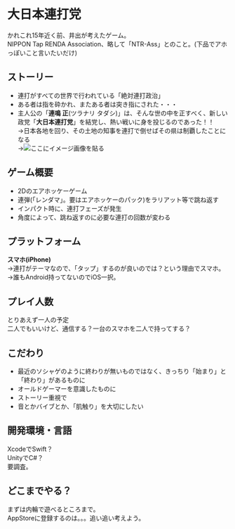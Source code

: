 大日本連打党
====

かれこれ15年近く前、井出が考えたゲーム。  
NIPPON Tap RENDA Association、略して「NTR-Ass」とのこと。(下品でアホっぽいこと言いたいだけ)

ストーリー
----
* 連打がすべての世界で行われている「絶対連打政治」
* ある者は指を砕かれ、またある者は突き指にされた・・・
* 主人公の「**連鳴 正**(ツラナリ タダシ)」は、そんな世の中を正すべく、新しい政党「**大日本連打党**」を結党し、熱い戦いに身を投じるのであった！！  
→日本各地を回り、その土地の知事を連打で倒せばその県は制覇したことになる  
→![ここにイメージ画像を貼る](http://hogehoge.gif)

ゲーム概要
----
* 2Dのエアホッケーゲーム
* 連弾(「レンダマ」。要はエアホッケーのパック)をラリアット等で跳ね返す
* インパクト時に、連打フェーズが発生
* 角度によって、跳ね返すのに必要な連打の回数が変わる

プラットフォーム
----
**スマホ(iPhone)**  
→連打がテーマなので、「タップ」するのが良いのでは？という理由でスマホ。  
→誰もAndroid持ってないのでiOS一択。

プレイ人数
----
とりあえず一人の予定  
二人でもいいけど、通信する？一台のスマホを二人で持ってする？

こだわり
----
* 最近のソシャゲのように終わりが無いものではなく、きっちり「始まり」と「終わり」があるものに
* オールドゲーマーを意識したものに
* ストーリー重視で
* 音とかバイブとか、「肌触り」を大切にしたい

開発環境・言語
----
XcodeでSwift？  
UnityでC#？  
要調査。

どこまでやる？
----
まずは内輪で遊べるところまで。  
AppStoreに登録するのは。。。追い追い考えよう。
